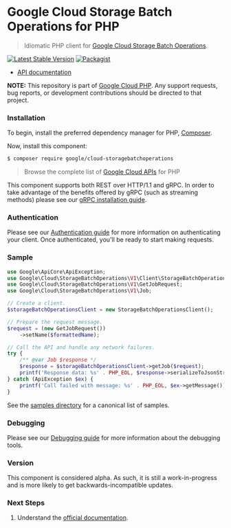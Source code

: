 # Google Cloud Storage Batch Operations for PHP

> Idiomatic PHP client for [Google Cloud Storage Batch Operations](https://cloud.google.com/storage).

[![Latest Stable Version](https://poser.pugx.org/google/cloud-storagebatchoperations/v/stable)](https://packagist.org/packages/google/cloud-storagebatchoperations) [![Packagist](https://img.shields.io/packagist/dm/google/cloud-storagebatchoperations.svg)](https://packagist.org/packages/google/cloud-storagebatchoperations)

* [API documentation](https://cloud.google.com/php/docs/reference/cloud-storagebatchoperations/latest)

**NOTE:** This repository is part of [Google Cloud PHP](https://github.com/googleapis/google-cloud-php). Any
support requests, bug reports, or development contributions should be directed to
that project.

### Installation

To begin, install the preferred dependency manager for PHP, [Composer](https://getcomposer.org/).

Now, install this component:

```sh
$ composer require google/cloud-storagebatchoperations
```

> Browse the complete list of [Google Cloud APIs](https://cloud.google.com/php/docs/reference)
> for PHP

This component supports both REST over HTTP/1.1 and gRPC. In order to take advantage of the benefits
offered by gRPC (such as streaming methods) please see our
[gRPC installation guide](https://cloud.google.com/php/grpc).

### Authentication

Please see our [Authentication guide](https://github.com/googleapis/google-cloud-php/blob/main/AUTHENTICATION.md) for more information
on authenticating your client. Once authenticated, you'll be ready to start making requests.

### Sample

```php
use Google\ApiCore\ApiException;
use Google\Cloud\StorageBatchOperations\V1\Client\StorageBatchOperationsClient;
use Google\Cloud\StorageBatchOperations\V1\GetJobRequest;
use Google\Cloud\StorageBatchOperations\V1\Job;

// Create a client.
$storageBatchOperationsClient = new StorageBatchOperationsClient();

// Prepare the request message.
$request = (new GetJobRequest())
    ->setName($formattedName);

// Call the API and handle any network failures.
try {
    /** @var Job $response */
    $response = $storageBatchOperationsClient->getJob($request);
    printf('Response data: %s' . PHP_EOL, $response->serializeToJsonString());
} catch (ApiException $ex) {
    printf('Call failed with message: %s' . PHP_EOL, $ex->getMessage());
}
```

See the [samples directory](https://github.com/googleapis/google-cloud-php-storagebatchoperations/tree/main/samples) for a canonical list of samples.

### Debugging

Please see our [Debugging guide](https://github.com/googleapis/google-cloud-php/blob/main/DEBUG.md)
for more information about the debugging tools.

### Version

This component is considered alpha. As such, it is still a work-in-progress and is more likely to get backwards-incompatible updates.

### Next Steps

1. Understand the [official documentation](https://cloud.google.com/storage/docs/batch-operations/overview).
